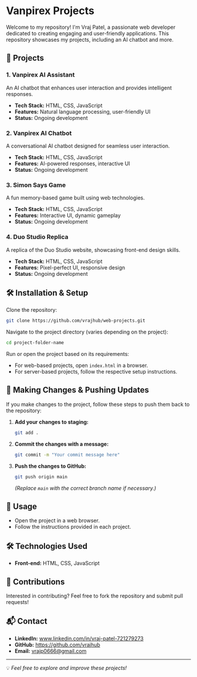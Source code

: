 # Vanpirex Projects

Welcome to my repository! I'm Vraj Patel, a passionate web developer dedicated to creating engaging and user-friendly applications. This repository showcases my projects, including an AI chatbot and more.

## 🚀 Projects

### 1. **Vanpirex AI Assistant**

An AI chatbot that enhances user interaction and provides intelligent responses.

- **Tech Stack:** HTML, CSS, JavaScript
- **Features:** Natural language processing, user-friendly UI
- **Status:** Ongoing development

### 2. **Vanpirex AI Chatbot**

A conversational AI chatbot designed for seamless user interaction.

- **Tech Stack:** HTML, CSS, JavaScript
- **Features:** AI-powered responses, interactive UI
- **Status:** Ongoing development

### 3. **Simon Says Game**

A fun memory-based game built using web technologies.

- **Tech Stack:** HTML, CSS, JavaScript
- **Features:** Interactive UI, dynamic gameplay
- **Status:** Ongoing development

### 4. **Duo Studio Replica**

A replica of the Duo Studio website, showcasing front-end design skills.

- **Tech Stack:** HTML, CSS, JavaScript
- **Features:** Pixel-perfect UI, responsive design
- **Status:** Ongoing development

## 🛠️ Installation & Setup

Clone the repository:

```sh
git clone https://github.com/vrajhub/web-projects.git
```

Navigate to the project directory (varies depending on the project):

```sh
cd project-folder-name
```

Run or open the project based on its requirements:
- For web-based projects, open `index.html` in a browser.
- For server-based projects, follow the respective setup instructions.

## 🚀 Making Changes & Pushing Updates

If you make changes to the project, follow these steps to push them back to the repository:

1. **Add your changes to staging:**
   ```sh
   git add .
   ```

2. **Commit the changes with a message:**
   ```sh
   git commit -m "Your commit message here"
   ```

3. **Push the changes to GitHub:**
   ```sh
   git push origin main
   ```
   *(Replace `main` with the correct branch name if necessary.)*

## 📜 Usage

- Open the project in a web browser.
- Follow the instructions provided in each project.

## 🛠️ Technologies Used

- **Front-end:** HTML, CSS, JavaScript

## 🤝 Contributions

Interested in contributing? Feel free to fork the repository and submit pull requests!

## 📬 Contact

- **LinkedIn:** www.linkedin.com/in/vraj-patel-721279273
- **GitHub:** https://github.com/vrajhub
- **Email:** vrajp0666@gmail.com

---

💡 *Feel free to explore and improve these projects!*

